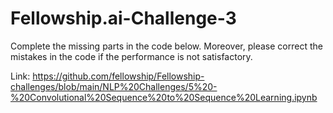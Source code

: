 # Fellowship.ai-Challenge-3
Complete the missing parts in the code below. Moreover, please correct the mistakes in the code if the performance is not satisfactory.

Link: https://github.com/fellowship/Fellowship-challenges/blob/main/NLP%20Challenges/5%20-%20Convolutional%20Sequence%20to%20Sequence%20Learning.ipynb
